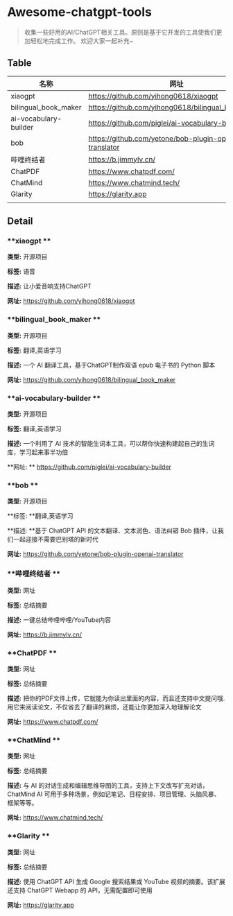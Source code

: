 # Awesome-chatgpt-tools


> 收集一些好用的AI/ChatGPT相关工具。原则是基于它开发的工具使我们更加轻松地完成工作。 欢迎大家一起补充~



## Table

| 名称                  | 网址                                                   |
| --------------------- | ------------------------------------------------------ |
| xiaogpt               | https://github.com/yihong0618/xiaogpt                  |
| bilingual_book_maker  | https://github.com/yihong0618/bilingual_book_maker     |
| ai-vocabulary-builder | https://github.com/piglei/ai-vocabulary-builder        |
| bob                   | https://github.com/yetone/bob-plugin-openai-translator |
| 哔哩终结者            | https://b.jimmylv.cn/                                  |
| ChatPDF               | https://www.chatpdf.com/                               |
| ChatMind              | https://www.chatmind.tech/                             |
| Glarity               | https://glarity.app                                    |
|                       |                                                        |



## Detail

### **xiaogpt **

**类型:** 开源项目 

**标签:** 语音

**描述:** 让小爱音响支持ChatGPT

**网址:** https://github.com/yihong0618/xiaogpt  



### **bilingual_book_maker **

**类型:** 开源项目 

**标签:** 翻译,英语学习

**描述:** 一个 AI 翻译工具，基于ChatGPT制作双语 epub 电子书的 Python 脚本

**网址:** https://github.com/yihong0618/bilingual_book_maker



### **ai-vocabulary-builder **

**类型:** 开源项目 

**标签:** 翻译,英语学习

**描述:** 一个利用了 AI 技术的智能生词本工具，可以帮你快速构建起自己的生词库，学习起来事半功倍

**网址: ** https://github.com/piglei/ai-vocabulary-builder



### **bob **

**类型:** 开源项目 

**标签: **翻译,英语学习

**描述: **基于 ChatGPT API 的文本翻译、文本润色、语法纠错 Bob 插件，让我们一起迎接不需要巴别塔的新时代

**网址:** https://github.com/yetone/bob-plugin-openai-translator 



### **哔哩终结者 **

**类型:** 网址

**标签:** 总结摘要

**描述:**   一键总结哔哩哔哩/YouTube内容

**网址:**  https://b.jimmylv.cn/ 



### **ChatPDF **

**类型:** 网址

**标签:** 总结摘要

**描述:** 把你的PDF文件上传，它就能为你读出里面的内容，而且还支持中文提问哦. 用它来阅读论文，不仅省去了翻译的麻烦，还能让你更加深入地理解论文

**网址:**   https://www.chatpdf.com/



### **ChatMind **

**类型:** 网址

**标签:** 总结摘要

**描述:** 与 AI 的对话生成和编辑思维导图的工具，支持上下文改写扩充对话，ChatMind AI 可用于多种场景，例如记笔记、日程安排、项目管理、头脑风暴、框架等等。 

**网址:**  https://www.chatmind.tech/





### **Glarity **

**类型:** 网址

**标签:** 总结摘要

**描述:** 使用 ChatGPT API 生成 Google 搜索结果或 YouTube 视频的摘要。该扩展还支持 ChatGPT Webapp 的 API，无需配置即可使用 

**网址:**  https://glarity.app




